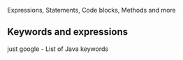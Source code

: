 Expressions, Statements, Code blocks, Methods and more

Keywords and expressions
------------------------
just google - List of Java keywords

